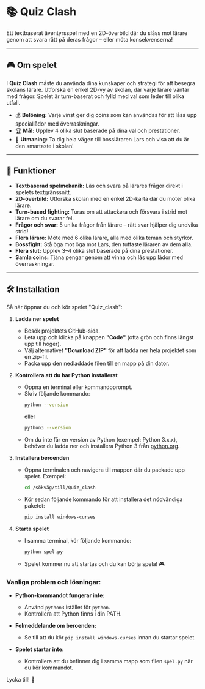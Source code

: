 # 📚 Quiz Clash

Ett textbaserat äventyrsspel med en 2D-överbild där du slåss mot lärare genom att svara rätt på deras frågor – eller möta konsekvenserna!

---

## 🎮 Om spelet

I **Quiz Clash** måste du använda dina kunskaper och strategi för att besegra skolans lärare. Utforska en enkel 2D-vy av skolan, där varje lärare väntar med frågor. Spelet är turn-baserat och fylld med val som leder till olika utfall.

- 💰 **Belöning:** Varje vinst ger dig coins som kan användas för att låsa upp speciallådor med överraskningar.  
- 🏆 **Mål:** Upplev 4 olika slut baserade på dina val och prestationer.  
- 👑 **Utmaning:** Ta dig hela vägen till bossläraren Lars och visa att du är den smartaste i skolan!

---

## 🔑 Funktioner

- **Textbaserad spelmekanik:** Läs och svara på lärares frågor direkt i spelets textgränssnitt.  
- **2D-överbild:** Utforska skolan med en enkel 2D-karta där du möter olika lärare.  
- **Turn-based fighting:** Turas om att attackera och försvara i strid mot lärare om du svarar fel.  
- **Frågor och svar:** 5 unika frågor från lärare – rätt svar hjälper dig undvika strid!  
- **Flera lärare:** Möte med 6 olika lärare, alla med olika teman och styrkor.  
- **Bossfight:** Stå öga mot öga mot Lars, den tuffaste läraren av dem alla.  
- **Flera slut:** Upplev 3–4 olika slut baserade på dina prestationer.  
- **Samla coins:** Tjäna pengar genom att vinna och lås upp lådor med överraskningar.

---

## 🛠️ Installation

Så här öppnar du och kör spelet "Quiz_clash":

1. **Ladda ner spelet**
   - Besök projektets GitHub-sida.
   - Leta upp och klicka på knappen **"Code"** (ofta grön och finns längst upp till höger).
   - Välj alternativet **"Download ZIP"** för att ladda ner hela projektet som en zip-fil.
   - Packa upp den nedladdade filen till en mapp på din dator.

2. **Kontrollera att du har Python installerat**
   - Öppna en terminal eller kommandoprompt.
   - Skriv följande kommando:
     ```bash
     python --version
     ```
     eller
     ```bash
     python3 --version
     ```
   - Om du inte får en version av Python (exempel: Python 3.x.x), behöver du ladda ner och installera Python 3 från [python.org](https://www.python.org).

3. **Installera beroenden**
   - Öppna terminalen och navigera till mappen där du packade upp spelet. Exempel:
     ```bash
     cd /sökväg/till/Quiz_clash
     ```
   - Kör sedan följande kommando för att installera det nödvändiga paketet:
     ```bash
     pip install windows-curses
     ```

4. **Starta spelet**
   - I samma terminal, kör följande kommando:
     ```bash
     python spel.py
     ```
   - Spelet kommer nu att startas och du kan börja spela! 🎮

### Vanliga problem och lösningar:
- **Python-kommandot fungerar inte:**
  - Använd `python3` istället för `python`.
  - Kontrollera att Python finns i din PATH.

- **Felmeddelande om beroenden:**
  - Se till att du kör `pip install windows-curses` innan du startar spelet.

- **Spelet startar inte:**
  - Kontrollera att du befinner dig i samma mapp som filen `spel.py` när du kör kommandot.

Lycka till! 🚀
